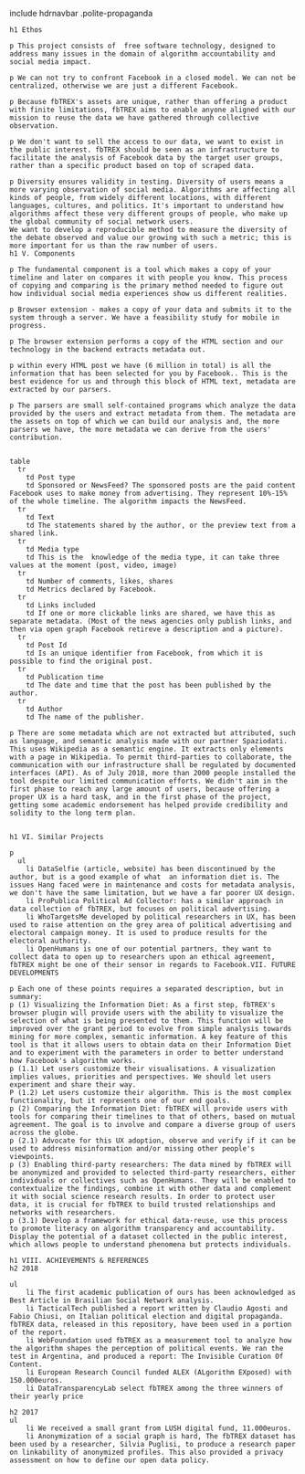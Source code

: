 include hdrnavbar
.polite-propaganda

    h1 Ethos

    p This project consists of  free software technology, designed to address many issues in the domain of algorithm accountability and social media impact.
     
    p We can not try to confront Facebook in a closed model. We can not be centralized, otherwise we are just a different Facebook.
     
    p Because fbTREX's assets are unique, rather than offering a product with finite limitations, fbTREX aims to enable anyone aligned with our mission to reuse the data we have gathered through collective observation. 

    p We don't want to sell the access to our data, we want to exist in the public interest. fbTREX should be seen as an infrastructure to facilitate the analysis of Facebook data by the target user groups, rather than a specific product based on top of scraped data. 

    p Diversity ensures validity in testing. Diversity of users means a more varying observation of social media. Algorithms are affecting all kinds of people, from widely different locations, with different languages, cultures, and politics. It's important to understand how algorithms affect these very different groups of people, who make up the global community of social network users. 
    We want to develop a reproducible method to measure the diversity of the debate observed and value our growing with such a metric; this is more important for us than the raw number of users.
    h1 V. Components

    p The fundamental component is a tool which makes a copy of your timeline and later on compares it with people you know. This process of copying and comparing is the primary method needed to figure out how individual social media experiences show us different realities. 

    p Browser extension - makes a copy of your data and submits it to the system through a server. We have a feasibility study for mobile in progress.

    p The browser extension performs a copy of the HTML section and our technology in the backend extracts metadata out.
     
    p within every HTML post we have (6 million in total) is all the information that has been selected for you by Facebook.. This is the best evidence for us and through this block of HTML text, metadata are extracted by our parsers.

    p The parsers are small self-contained programs which analyze the data provided by the users and extract metadata from them. The metadata are the assets on top of which we can build our analysis and, the more parsers we have, the more metadata we can derive from the users' contribution.


    table
      tr
        td Post type
        td Sponsored or NewsFeed? The sponsored posts are the paid content Facebook uses to make money from advertising. They represent 10%-15% of the whole timeline. The algorithm impacts the NewsFeed.
      tr
        td Text
        td The statements shared by the author, or the preview text from a shared link.
      tr
        td Media type
        td This is the  knowledge of the media type, it can take three values at the moment (post, video, image)
      tr
        td Number of comments, likes, shares
        td Metrics declared by Facebook.
      tr
        td Links included
        td If one or more clickable links are shared, we have this as separate metadata. (Most of the news agencies only publish links, and then via open graph Facebook retireve a description and a picture).
      tr 
        td Post Id
        td Is an unique identifier from Facebook, from which it is possible to find the original post.
      tr 
        td Publication time
        td The date and time that the post has been published by the author.
      tr
        td Author
        td The name of the publisher.

    p There are some metadata which are not extracted but attributed, such as language, and semantic analysis made with our partner Spaziodati. This uses Wikipedia as a semantic engine. It extracts only elements with a page in Wikipedia. To permit third-parties to collaborate, the communication with our infrastructure shall be regulated by documented interfaces (API). As of July 2018, more than 2000 people installed the tool despite our limited communication efforts. We didn't aim in the first phase to reach any large amount of users, because offering a proper UX is a hard task, and in the first phase of the project, getting some academic endorsement has helped provide credibility and solidity to the long term plan.


    h1 VI. Similar Projects

    p
      ul
        li DataSelfie (article, website) has been discontinued by the author, but is a good example of what  an information diet is. The issues Hang faced were in maintenance and costs for metadata analysis, we don't have the same limitation, but we have a far poorer UX design.
        li ProPublica Political Ad Collector: has a similar approach in data collection of fbTREX, but focuses on political advertising.
        li WhoTargetsMe developed by political researchers in UX, has been used to raise attention on the grey area of political advertising and electoral campaign money. It is used to produce results for the electoral authority.
        li OpenHumans is one of our potential partners, they want to collect data to open up to researchers upon an ethical agreement, fbTREX might be one of their sensor in regards to Facebook.VII. FUTURE DEVELOPMENTS

    p Each one of these points requires a separated description, but in summary:
    p (1) Visualizing the Information Diet: As a first step, fbTREX's browser plugin will provide users with the ability to visualize the selection of what is being presented to them. This function will be improved over the grant period to evolve from simple analysis towards mining for more complex, semantic information. A key feature of this tool is that it allows users to obtain data on their Information Diet and to experiment with the parameters in order to better understand how Facebook's algorithm works.
    p (1.1) Let users customize their visualisations. A visualization implies values, priorities and perspectives. We should let users experiment and share their way.
    P (1.2) Let users customize their algorithm. This is the most complex functionality, but it represents one of our end goals.
    p (2) Comparing the Information Diet: fbTREX will provide users with tools for comparing their timelines to that of others, based on mutual agreement. The goal is to involve and compare a diverse group of users across the globe.
    p (2.1) Advocate for this UX adoption, observe and verify if it can be used to address misinformation and/or missing other people's viewpoints. 
    p (3) Enabling third-party researchers: The data mined by fbTREX will be anonymized and provided to selected third-party researchers, either individuals or collectives such as OpenHumans. They will be enabled to contextualize the findings, combine it with other data and complement it with social science research results. In order to protect user data, it is crucial for fbTREX to build trusted relationships and networks with researchers.
    p (3.1) Develop a framework for ethical data-reuse, use this process to promote literacy on algorithm transparency and accountability. Display the potential of a dataset collected in the public interest, which allows people to understand phenomena but protects individuals.

    h1 VIII. ACHIEVEMENTS & REFERENCES
    h2 2018
   
    ul
        li The first academic publication of ours has been acknowledged as Best Article in Brasilian Social Network analysis.
        li TacticalTech published a report written by Claudio Agosti and Fabio Chiusi, on Italian political election and digital propaganda. fbTREX data, released in this repository, have been used in a portion of the report.
        li WebFoundation used fbTREX as a measurement tool to analyze how the algorithm shapes the perception of political events. We ran the test in Argentina, and produced a report: The Invisible Curation Of Content.
        li European Research Council funded ALEX (ALgorithm EXposed) with 150.000euros.
        li DataTransparencyLab select fbTREX among the three winners of their yearly price

    h2 2017
    ul 
        li We received a small grant from LUSH digital fund, 11.000euros.
        li Anonymization of a social graph is hard, The fbTREX dataset has been used by a researcher, Silvia Puglisi, to produce a research paper on linkability of anonymized profiles. This also provided a privacy assessment on how to define our open data policy.

